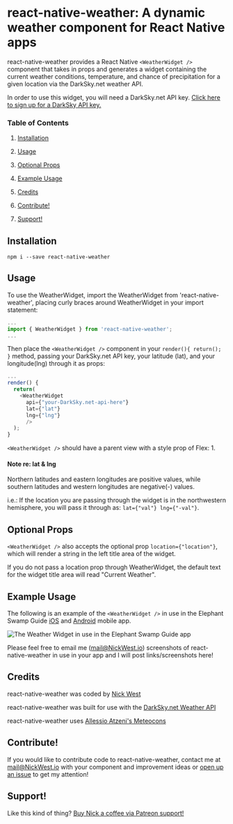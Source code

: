 # react-native-weather: A dynamic weather component for React Native apps

react-native-weather provides a React Native `<WeatherWidget />` component that takes in props and generates a widget containing the current weather conditions, temperature, and chance of precipitation for a given location via the DarkSky.net weather API.

In order to use this widget, you will need a DarkSky.net API key.  [Click here to sign up for a DarkSky API key.](https://darksky.net/dev/ "DarkSky.net API Sign Up")

### Table of Contents

1. [Installation](https://github.com/njwest/react-native-weather#installation)

2. [Usage](https://github.com/njwest/react-native-weather#usage)

3. [Optional Props](https://github.com/njwest/react-native-weather#optional-props)

4. [Example Usage](https://github.com/njwest/react-native-weather#example-usage)

5. [Credits](https://github.com/njwest/react-native-weather#credits)

6. [Contribute!](https://github.com/njwest/react-native-weather#contribute)

7. [Support!](https://github.com/njwest/react-native-weather#support)

## Installation

```
npm i --save react-native-weather
```

## Usage

To use the WeatherWidget, import the WeatherWidget from 'react-native-weather', placing curly braces around WeatherWidget in your import statement:

```javascript
...
import { WeatherWidget } from 'react-native-weather';
...
```
Then place the `<WeatherWidget />` component in your `render(){ return(); }` method, passing your DarkSky.net API key, your latitude (lat), and your longitude(lng) through it as props:

```javascript
...
render() {
  return(
    <WeatherWidget
      api={"your-DarkSky.net-api-here"}
      lat={"lat"}
      lng={"lng"}
      />
  );
}
```

`<WeatherWidget />` should have a parent view with a style prop of Flex: 1.

#### Note re: lat & lng
Northern latitudes and eastern longitudes are positive values, while southern latitudes and western longitudes are negative(-) values.

i.e.: If the location you are passing through the widget is in the northwestern hemisphere, you will pass it through as: `lat={"val"} lng={"-val"}`.

## Optional Props

`<WeatherWidget />` also accepts the optional prop `location={"location"}`, which will render a string in the left title area of the widget.

If you do not pass a location prop through WeatherWidget, the default text for the widget title area will read "Current Weather".

## Example Usage

The following is an example of the `<WeatherWidget />` in use in the Elephant Swamp Guide [iOS](https://itunes.apple.com/nz/app/elephant-swamp-guide/id1242677669?mt=8 "iOS") and [Android](https://play.google.com/store/apps/details?id=com.elephant_swamp_guide&hl=en "Android") mobile app.

![The Weather Widget in use in the Elephant Swamp Guide app](http://i.imgur.com/H1MqHYv.png "The WeatherWidget in use in the Elephant Swamp trail guide app")

Please feel free to email me (mail@NickWest.io) screenshots of react-native-weather in use in your app and I will post links/screenshots here!

## Credits

react-native-weather was coded by [Nick West](https://www.nickwest.io "NickWest.io")

react-native-weather was built for use with the [DarkSky.net Weather API](https://www.darksky.net)

react-native-weather uses [Allessio Atzeni's Meteocons](http://www.alessioatzeni.com/meteocons/ "Meteocons by Allessio Atzeni")

## Contribute!

If you would like to contribute code to react-native-weather, contact me at mail@NickWest.io with your component and improvement ideas or [open up an issue](https://github.com/njwest/react-native-weather/issues "Open an Issue") to get my attention!

## Support!

Like this kind of thing? [Buy Nick a coffee via Patreon support!](https://www.patreon.com/nickwest)
